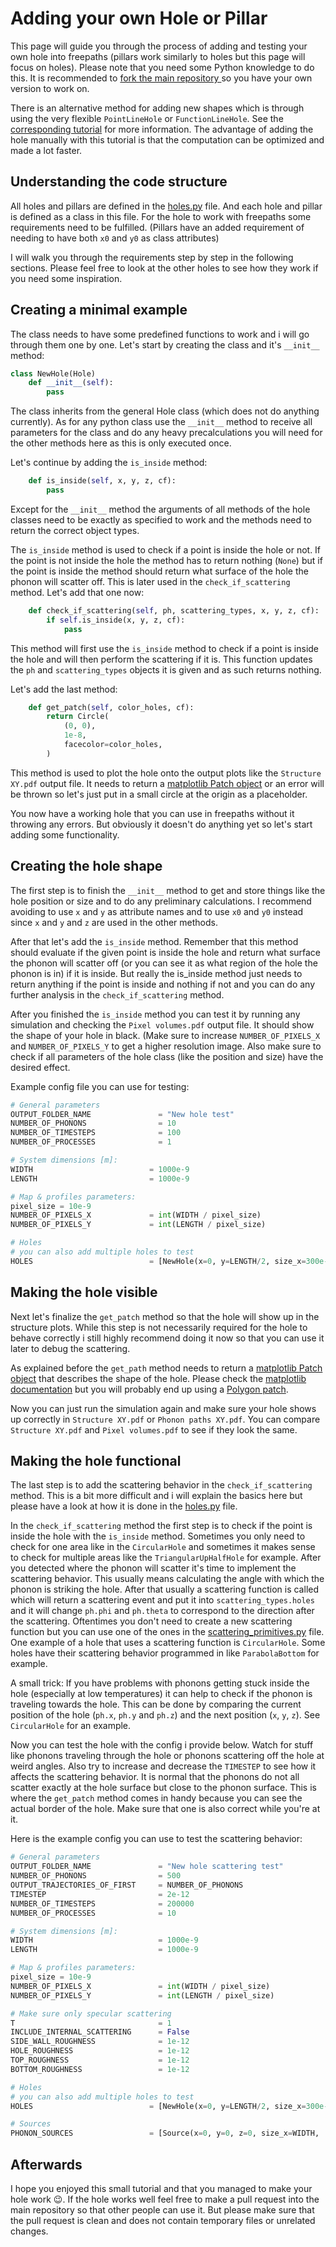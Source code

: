 # Adding your own Hole or Pillar

This page will guide you through the process of adding and testing your own hole into freepaths (pillars work similarly to holes but this page will focus on holes). Please note that you need some Python knowledge to do this. It is recommended to [fork the main repository ](https://github.com/anufrievroman/freepaths/fork) so you have your own version to work on.

There is an alternative method for adding new shapes which is through using the very flexible `PointLineHole` or `FunctionLineHole`. See the [corresponding tutorial](creating-new-holes-the-easy-way.md) for more information. The advantage of adding the hole manually with this tutorial is that the computation can be optimized and made a lot faster. 

## Understanding the code structure

All holes and pillars are defined in the [holes.py](https://github.com/anufrievroman/freepaths/blob/master/freepaths/holes.py) file. And each hole and pillar is defined as a class in this file. For the hole to work with freepaths some requirements need to be fulfilled. (Pillars have an added requirement of needing to have both `x0` and `y0` as class attributes)

I will walk you through the requirements step by step in the following sections. Please feel free to look at the other holes to see how they work if you need some inspiration.

## Creating a minimal example

The class needs to have some predefined functions to work and i will go through them one by one. Let's start by creating the class and it's `__init__` method:

```python
class NewHole(Hole)
	def __init__(self):
		pass
```

The class inherits from the general Hole class (which does not do anything currently). As for any python class use the `__init__` method to receive all parameters for the class and do any heavy precalculations you will need for the other methods here as this is only executed once.

Let's continue by adding the `is_inside` method:

```python
    def is_inside(self, x, y, z, cf):
        pass
```

Except for the `__init__` method the arguments of all methods of the hole classes need to be exactly as specified to work and the methods need to return the correct object types.

The `is_inside` method is used to check if a point is inside the hole or not. If the point is not inside the hole the method has to return nothing (`None`) but if the point is inside the method should return what surface of the hole the phonon will scatter off. This is later used in the `check_if_scattering` method. Let's add that one now:

```python
	def check_if_scattering(self, ph, scattering_types, x, y, z, cf):
		if self.is_inside(x, y, z, cf):
			pass
``` 

This method will first use the `is_inside` method to check if a point is inside the hole and will then perform the scattering if it is. This function updates the `ph` and `scattering_types` objects it is given and as such returns nothing. 

Let's add the last method:

```python
	def get_patch(self, color_holes, cf):
		return Circle(
            (0, 0),
            1e-8,
            facecolor=color_holes,
        )
```

This method is used to plot the hole onto the output plots like the `Structure XY.pdf` output file. It needs to return a [matplotlib Patch object](https://matplotlib.org/stable/api/patches_api.html) or an error will be thrown so let's just put in a small circle at the origin as a placeholder.

You now have a working hole that you can use in freepaths without it throwing any errors. But obviously it doesn't do anything yet so let's start adding some functionality. 

## Creating the hole shape

The first step is to finish the `__init__` method to get and store things like the hole position or size and to do any preliminary calculations. I recommend avoiding to use `x` and `y` as attribute names and to use `x0` and `y0` instead since `x` and `y` and `z` are used in the other methods.

After that let's add the `is_inside` method. Remember that this method should evaluate if the given point is inside the hole and return what surface the phonon will scatter off (or you can see it as what region of the hole the phonon is in) if it is inside. But really the is_inside method just needs to return anything if the point is inside and nothing if not and you can do any further analysis in the `check_if_scattering` method.

After you finished the `is_inside` method you can test it by running any simulation and checking the `Pixel volumes.pdf` output file. It should show the shape of your hole in black. (Make sure to increase `NUMBER_OF_PIXELS_X` and `NUMBER_OF_PIXELS_Y` to get a higher resolution image. Also make sure to check if all parameters of the hole class (like the position and size) have the desired effect.

Example config file you can use for testing:

```python
# General parameters
OUTPUT_FOLDER_NAME               = "New hole test"
NUMBER_OF_PHONONS                = 10
NUMBER_OF_TIMESTEPS              = 100
NUMBER_OF_PROCESSES              = 1

# System dimensions [m]:
WIDTH                          = 1000e-9
LENGTH                         = 1000e-9

# Map & profiles parameters:
pixel_size = 10e-9
NUMBER_OF_PIXELS_X             = int(WIDTH / pixel_size)
NUMBER_OF_PIXELS_Y             = int(LENGTH / pixel_size)

# Holes
# you can also add multiple holes to test
HOLES                          = [NewHole(x=0, y=LENGTH/2, size_x=300e-9, size_y=400e-9)]
```

## Making the hole visible

Next let's finalize the `get_patch` method so that the hole will show up in the structure plots. While this step is not necessarily required for the hole to behave correctly i still highly recommend doing it now so that you can use it later to debug the scattering.

As explained before the `get_path` method needs to return a [matplotlib Patch object](https://matplotlib.org/stable/api/patches_api.html) that describes the shape of the hole. Please check the [matplotlib documentation](https://matplotlib.org/stable/api/patches_api.html) but you will probably end up using a [Polygon patch](https://matplotlib.org/stable/api/_as_gen/matplotlib.patches.Polygon.html#matplotlib.patches.Polygon).

Now you can just run the simulation again and make sure your hole shows up correctly in `Structure XY.pdf` or `Phonon paths XY.pdf`. You can compare `Structure XY.pdf` and `Pixel volumes.pdf` to see if they look the same.

## Making the hole functional

The last step is to add the scattering behavior in the `check_if_scattering` method. This is a bit more difficult and i will explain the basics here but please have a look at how it is done in the [holes.py](https://github.com/anufrievroman/freepaths/blob/master/freepaths/holes.py) file. 

In the `check_if_scattering` method the first step is to check if the point is inside the hole with the `is_inside` method. Sometimes you only need to check for one area like in the `CircularHole` and sometimes it makes sense to check for multiple areas like the `TriangularUpHalfHole` for example. After you detected where the phonon will scatter it's time to implement the scattering behavior. This usually means calculating the angle with which the phonon is striking the hole. After that usually a scattering function is called which will return a scattering event and put it into `scattering_types.holes` and it will change `ph.phi` and `ph.theta` to correspond to the direction after the scattering. Oftentimes you don't need to create a new scattering function but you can use one of the ones in the [scattering_primitives.py](https://github.com/anufrievroman/freepaths/blob/master/freepaths/scattering_primitives.py) file. One example of a hole that uses a scattering function is `CircularHole`. Some holes have their scattering behavior programmed in like `ParabolaBottom` for example.

A small trick: If you have problems with phonons getting stuck inside the hole (especially at low temperatures) it can help to check if the phonon is traveling towards the hole. This can be done by comparing the current position of the hole (`ph.x`, `ph.y` and `ph.z`) and the next position (`x`, `y`, `z`). See `CircularHole` for an example.

Now you can test the hole with the config i provide below. Watch for stuff like phonons traveling through the hole or phonons scattering off the hole at weird angles. Also try to increase and decrease the `TIMESTEP` to see how it affects the scattering behavior. It is normal that the phonons do not all scatter exactly at the hole surface but close to the phonon surface. This is where the `get_patch` method comes in handy because you can see the actual border of the hole. Make sure that one is also correct while you're at it.

Here is the example config you can use to test the scattering behavior:

```python
# General parameters
OUTPUT_FOLDER_NAME               = "New hole scattering test"
NUMBER_OF_PHONONS                = 500
OUTPUT_TRAJECTORIES_OF_FIRST     = NUMBER_OF_PHONONS
TIMESTEP                         = 2e-12
NUMBER_OF_TIMESTEPS              = 200000
NUMBER_OF_PROCESSES              = 10

# System dimensions [m]:
WIDTH                            = 1000e-9
LENGTH                           = 1000e-9

# Map & profiles parameters:
pixel_size = 10e-9
NUMBER_OF_PIXELS_X               = int(WIDTH / pixel_size)
NUMBER_OF_PIXELS_Y               = int(LENGTH / pixel_size)

# Make sure only specular scattering
T                                = 1
INCLUDE_INTERNAL_SCATTERING      = False
SIDE_WALL_ROUGHNESS              = 1e-12
HOLE_ROUGHNESS                   = 1e-12
TOP_ROUGHNESS                    = 1e-12
BOTTOM_ROUGHNESS                 = 1e-12

# Holes
# you can also add multiple holes to test
HOLES                          = [NewHole(x=0, y=LENGTH/2, size_x=300e-9, size_y=400e-9)]

# Sources
PHONON_SOURCES                 = [Source(x=0, y=0, z=0, size_x=WIDTH,  size_y=0, size_z=THICKNESS, angle_distribution="random_up")]
```

## Afterwards

I hope you enjoyed this small tutorial and that you managed to make your hole work 😉. 
If the hole works well feel free to make a pull request into the main repository so that other people can use it. But please make sure that the pull request is clean and does not contain temporary files or unrelated changes.

